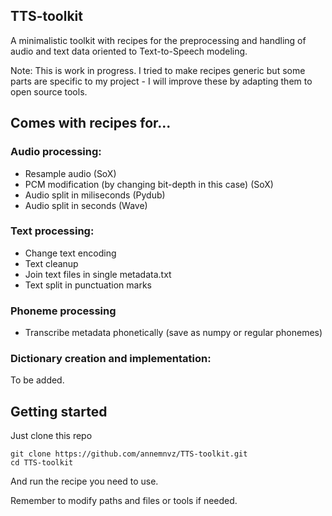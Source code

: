 ## TTS-toolkit
A minimalistic toolkit with recipes for the preprocessing and handling of audio and text data oriented to Text-to-Speech modeling. 

Note: This is work in progress. I tried to make recipes generic but some parts are specific to my project - I will improve these by adapting them to open source tools.

## Comes with recipes for...
### Audio processing:
- Resample audio (SoX)
- PCM modification (by changing bit-depth in this case) (SoX)
- Audio split in miliseconds (Pydub)
- Audio split in seconds (Wave)

### Text processing:
- Change text encoding
- Text cleanup 
- Join text files in single metadata.txt
- Text split in punctuation marks 

### Phoneme processing
- Transcribe metadata phonetically (save as numpy or regular phonemes)

### Dictionary creation and implementation:
To be added.

## Getting started

Just clone this repo

```
git clone https://github.com/annemnvz/TTS-toolkit.git
cd TTS-toolkit
```

And run the recipe you need to use. 

Remember to modify paths and files or tools if needed.
